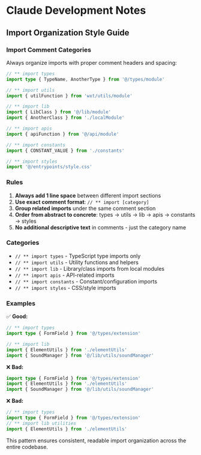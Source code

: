 # Claude Development Notes

## Import Organization Style Guide

### Import Comment Categories

Always organize imports with proper comment headers and spacing:

```typescript
// ** import types
import type { TypeName, AnotherType } from '@/types/module'

// ** import utils
import { utilFunction } from 'wxt/utils/module'

// ** import lib
import { LibClass } from '@/lib/module'
import { AnotherClass } from './localModule'

// ** import apis
import { apiFunction } from '@/api/module'

// ** import constants
import { CONSTANT_VALUE } from './constants'

// ** import styles
import '@/entrypoints/style.css'
```

### Rules

1. **Always add 1 line space** between different import sections
2. **Use exact comment format**: `// ** import [category]`
3. **Group related imports** under the same comment section
4. **Order from abstract to concrete**: types → utils → lib → apis → constants → styles
5. **No additional descriptive text** in comments - just the category name

### Categories

- `// ** import types` - TypeScript type imports only
- `// ** import utils` - Utility functions and helpers  
- `// ** import lib` - Library/class imports from local modules
- `// ** import apis` - API-related imports
- `// ** import constants` - Constant/configuration imports
- `// ** import styles` - CSS/style imports

### Examples

✅ **Good:**
```typescript
// ** import types
import type { FormField } from '@/types/extension'

// ** import lib
import { ElementUtils } from './elementUtils'
import { SoundManager } from '@/lib/utils/soundManager'
```

❌ **Bad:**
```typescript
import type { FormField } from '@/types/extension'
import { ElementUtils } from './elementUtils'
import { SoundManager } from '@/lib/utils/soundManager'
```

❌ **Bad:**
```typescript
// ** import types
import type { FormField } from '@/types/extension'
// ** import lib utilities
import { ElementUtils } from './elementUtils'
```

This pattern ensures consistent, readable import organization across the entire codebase.